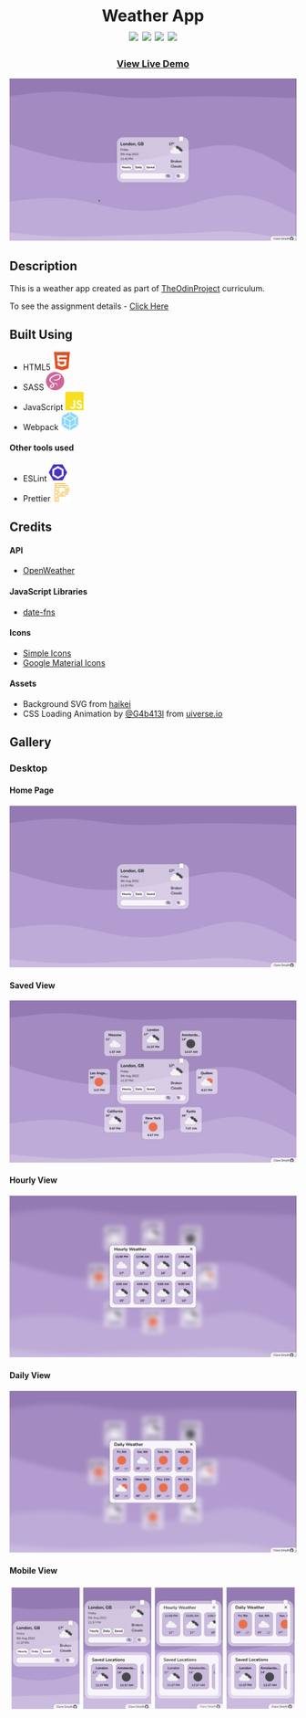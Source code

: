 <div  align=center>
	<h1>Weather App
	<br>
		<img src="https://img.shields.io/static/v1?label=&message=HTML&color=E34F26&style=for-the-badge&logo=HTML5&logoColor=white&logoWidth=&labelColor=&link=">
		<img src="https://img.shields.io/static/v1?label=&message=SASS&color=CC6699&style=for-the-badge&logo=sass&logoColor=FFF&logoWidth=&labelColor=&link=">
		<img src="https://img.shields.io/static/v1?label=&message=Javascript&color=F7DF1E&style=for-the-badge&logo=Javascript&logoColor=black&logoWidth=&labelColor=&link=">
		<img src="https://img.shields.io/static/v1?label=&message=Webpack&color=8DD6F9&style=for-the-badge&logo=webpack&logoColor=black&logoWidth=&labelColor=&link=">
		<br>
	</h1>
	<h3><b><a href="https://clarasmyth.github.io/weather-app/">View Live Demo</a></b></h3>
</div>

![Gif of Project](./readme-assets/Images/Weather-App.gif)

## Description

This is a weather app created as part of [TheOdinProject](https://www.theodinproject.com) curriculum.

To see the assignment details - [Click Here](https://www.theodinproject.com/lessons/node-path-javascript-weather-app)

## Built Using

-   HTML5 <img src="./readme-assets/html5.svg">
-   SASS <img src="./readme-assets/sass.svg">
-   JavaScript <img src="./readme-assets/javascript.svg">
-   Webpack <img src="./readme-assets/webpack.svg">

#### Other tools used

-   ESLint <img src="./readme-assets/eslint.svg">
-   Prettier <img src="./readme-assets/prettier.svg">

## Credits

#### API

-   [OpenWeather](https://openweathermap.org/)

#### JavaScript Libraries

-   [date-fns](https://date-fns.org/)

#### Icons

-   [Simple Icons](https://simpleicons.org/)
-   [Google Material Icons](https://fonts.google.com/icons?icon.set=Material+Icons)

#### Assets

-   Background SVG from [haikei](https://app.haikei.app/)
-   CSS Loading Animation by [@G4b413l](https://uiverse.io/profile/G4b413l) from [uiverse.io](https://uiverse.io/)

## Gallery

### Desktop

#### Home Page

![Image of Project](./readme-assets/Images/Desktop-Home.png)

#### Saved View

![Image of Project](./readme-assets/Images/Desktop-Saved.png)

#### Hourly View

![Image of Project](./readme-assets/Images/Desktop-Hourly.png)

#### Daily View

![Image of Project](./readme-assets/Images/Desktop-Daily.png)

#### Mobile View

![Image of Project](./readme-assets/Images/Mobile-View.png)
